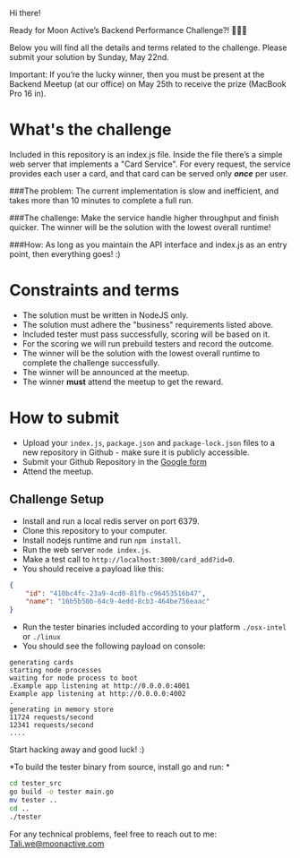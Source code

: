 Hi there!

Ready for Moon Active’s Backend Performance Challenge?! 🚀💪🏻

Below you will find all the details and terms related to the challenge. Please submit your solution by Sunday, May 22nd.

Important: If you’re the lucky winner, then you must be present at the Backend Meetup (at our office) on May 25th to receive the prize (MacBook Pro 16 in).


# What's the challenge

Included in this repository is an index.js file.
Inside the file there’s a simple web server that implements a "Card Service".
For every request, the service provides each user a card, and that card can be served only ***once*** per user.

###The problem:
The current implementation is slow and inefficient, and takes more than 10 minutes to complete a full run.

###The challenge:
Make the service handle higher throughput and finish quicker.
The winner will be the solution with the lowest overall runtime!

###How:
As long as you maintain the API interface and index.js as an entry point, then everything goes! :)

# Constraints and terms
+ The solution must be written in NodeJS only.
+ The solution must adhere the "business" requirements listed above.
+ Included tester must pass successfully, scoring will be based on it.
+ For the scoring we will run prebuild testers and record the outcome.
+ The winner will be the solution with the lowest overall runtime to complete the challenge successfully.
+ The winner will be announced at the meetup.
+ The winner **must** attend the meetup to get the reward. 

# How to submit
- Upload  your `index.js`, `package.json` and `package-lock.json` files to a new repository in Github - make sure it is publicly accessible.
- Submit your Github Repository in the [Google form](https://docs.google.com/forms/d/17Iatjk7XA92BntC6EPYFwbMPyKFQ2mJegA9TMvCnH-g)
- Attend the meetup.

## Challenge Setup

- Install and run a local redis server on port 6379.
- Clone this repository to your computer.
- Install nodejs runtime and run `npm install`.
- Run the web server `node index.js`.
- Make a test call to `http://localhost:3000/card_add?id=0`.
- You should receive a payload like this:
```json
{
    "id": "410bc4fc-23a9-4cd0-81fb-c96453516b47",
    "name": "16b5b50b-64c9-4edd-8cb3-464be756eaac"
}
```
- Run the tester binaries included according to your platform `./osx-intel` or `./linux`
- You should see the following payload on console:
```text
generating cards
starting node processes
waiting for node process to boot
.Example app listening at http://0.0.0.0:4001
Example app listening at http://0.0.0.0:4002
.
generating in memory store
11724 requests/second
12341 requests/second
....
```
Start hacking away and good luck! :)


*To build the tester binary from source, install go and run: *
```bash
cd tester_src 
go build -o tester main.go 
mv tester .. 
cd ..
./tester
```

For any technical problems, feel free to reach out to me:
Tali.we@moonactive.com
